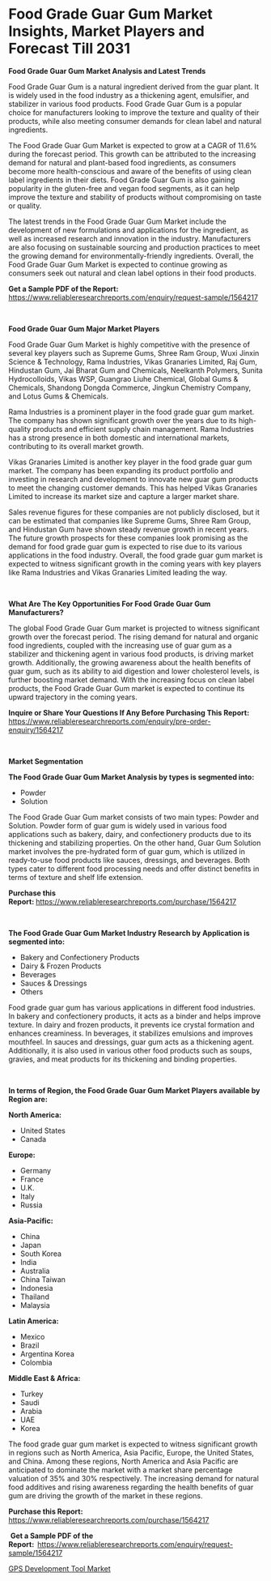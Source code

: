 <p><h1>Food Grade Guar Gum Market Insights, Market Players and Forecast Till 2031</h1></p><p><strong>Food Grade Guar Gum Market Analysis and Latest Trends</strong></p>
<p><p>Food Grade Guar Gum is a natural ingredient derived from the guar plant. It is widely used in the food industry as a thickening agent, emulsifier, and stabilizer in various food products. Food Grade Guar Gum is a popular choice for manufacturers looking to improve the texture and quality of their products, while also meeting consumer demands for clean label and natural ingredients.</p><p>The Food Grade Guar Gum Market is expected to grow at a CAGR of 11.6% during the forecast period. This growth can be attributed to the increasing demand for natural and plant-based food ingredients, as consumers become more health-conscious and aware of the benefits of using clean label ingredients in their diets. Food Grade Guar Gum is also gaining popularity in the gluten-free and vegan food segments, as it can help improve the texture and stability of products without compromising on taste or quality.</p><p>The latest trends in the Food Grade Guar Gum Market include the development of new formulations and applications for the ingredient, as well as increased research and innovation in the industry. Manufacturers are also focusing on sustainable sourcing and production practices to meet the growing demand for environmentally-friendly ingredients. Overall, the Food Grade Guar Gum Market is expected to continue growing as consumers seek out natural and clean label options in their food products.</p></p>
<p><strong>Get a Sample PDF of the Report:&nbsp;</strong> <a href="https://www.reliableresearchreports.com/enquiry/request-sample/1564217">https://www.reliableresearchreports.com/enquiry/request-sample/1564217</a></p>
<p>&nbsp;</p>
<p><strong>Food Grade Guar Gum Major Market Players</strong></p>
<p><p>Food Grade Guar Gum Market is highly competitive with the presence of several key players such as Supreme Gums, Shree Ram Group, Wuxi Jinxin Science & Technology, Rama Industries, Vikas Granaries Limited, Raj Gum, Hindustan Gum, Jai Bharat Gum and Chemicals, Neelkanth Polymers, Sunita Hydrocolloids, Vikas WSP, Guangrao Liuhe Chemical, Global Gums & Chemicals, Shandong Dongda Commerce, Jingkun Chemistry Company, and Lotus Gums & Chemicals.</p><p>Rama Industries is a prominent player in the food grade guar gum market. The company has shown significant growth over the years due to its high-quality products and efficient supply chain management. Rama Industries has a strong presence in both domestic and international markets, contributing to its overall market growth.</p><p>Vikas Granaries Limited is another key player in the food grade guar gum market. The company has been expanding its product portfolio and investing in research and development to innovate new guar gum products to meet the changing customer demands. This has helped Vikas Granaries Limited to increase its market size and capture a larger market share.</p><p>Sales revenue figures for these companies are not publicly disclosed, but it can be estimated that companies like Supreme Gums, Shree Ram Group, and Hindustan Gum have shown steady revenue growth in recent years. The future growth prospects for these companies look promising as the demand for food grade guar gum is expected to rise due to its various applications in the food industry. Overall, the food grade guar gum market is expected to witness significant growth in the coming years with key players like Rama Industries and Vikas Granaries Limited leading the way.</p></p>
<p>&nbsp;</p>
<p><strong>What Are The Key Opportunities For Food Grade Guar Gum Manufacturers?</strong></p>
<p><p>The global Food Grade Guar Gum market is projected to witness significant growth over the forecast period. The rising demand for natural and organic food ingredients, coupled with the increasing use of guar gum as a stabilizer and thickening agent in various food products, is driving market growth. Additionally, the growing awareness about the health benefits of guar gum, such as its ability to aid digestion and lower cholesterol levels, is further boosting market demand. With the increasing focus on clean label products, the Food Grade Guar Gum market is expected to continue its upward trajectory in the coming years.</p></p>
<p><strong>Inquire or Share Your Questions If Any Before Purchasing This Report:</strong> <a href="https://www.reliableresearchreports.com/enquiry/pre-order-enquiry/1564217">https://www.reliableresearchreports.com/enquiry/pre-order-enquiry/1564217</a></p>
<p>&nbsp;</p>
<p><strong>Market Segmentation</strong></p>
<p><strong>The Food Grade Guar Gum Market Analysis by types is segmented into:</strong></p>
<p><ul><li>Powder</li><li>Solution</li></ul></p>
<p><p>The Food Grade Guar Gum market consists of two main types: Powder and Solution. Powder form of guar gum is widely used in various food applications such as bakery, dairy, and confectionery products due to its thickening and stabilizing properties. On the other hand, Guar Gum Solution market involves the pre-hydrated form of guar gum, which is utilized in ready-to-use food products like sauces, dressings, and beverages. Both types cater to different food processing needs and offer distinct benefits in terms of texture and shelf life extension.</p></p>
<p><strong>Purchase this Report:&nbsp;</strong><a href="https://www.reliableresearchreports.com/purchase/1564217">https://www.reliableresearchreports.com/purchase/1564217</a></p>
<p>&nbsp;</p>
<p><strong>The Food Grade Guar Gum Market Industry Research by Application is segmented into:</strong></p>
<p><ul><li>Bakery and Confectionery Products</li><li>Dairy & Frozen Products</li><li>Beverages</li><li>Sauces & Dressings</li><li>Others</li></ul></p>
<p><p>Food grade guar gum has various applications in different food industries. In bakery and confectionery products, it acts as a binder and helps improve texture. In dairy and frozen products, it prevents ice crystal formation and enhances creaminess. In beverages, it stabilizes emulsions and improves mouthfeel. In sauces and dressings, guar gum acts as a thickening agent. Additionally, it is also used in various other food products such as soups, gravies, and meat products for its thickening and binding properties.</p></p>
<p>&nbsp;</p>
<p><strong>In terms of Region, the Food Grade Guar Gum Market Players available by Region are:</strong></p>
<p>
    <p> <strong> North America: </strong>
        <ul>
            <li>United States</li>
            <li>Canada</li>
        </ul>
        </p> 
    <p> <strong> Europe: </strong>
        <ul>
            <li>Germany</li>
            <li>France</li>
            <li>U.K.</li>
            <li>Italy</li>
            <li>Russia</li>
        </ul>
        </p> 
    <p> <strong> Asia-Pacific: </strong>
        <ul>
            <li>China</li>
            <li>Japan</li>
            <li>South Korea</li>
            <li>India</li>
            <li>Australia</li>
            <li>China Taiwan</li>
            <li>Indonesia</li>
            <li>Thailand</li>
            <li>Malaysia</li>
        </ul>
        </p> 
    <p> <strong> Latin America: </strong>
        <ul>
            <li>Mexico</li>
            <li>Brazil</li>
            <li>Argentina Korea</li>
            <li>Colombia</li>
        </ul>
        </p> 
    <p> <strong> Middle East & Africa: </strong>
        <ul>
            <li>Turkey</li>
            <li>Saudi</li>
            <li>Arabia</li>
            <li>UAE</li>
            <li>Korea</li>
        </ul>
    </p>
    </p>
<p><p>The food grade guar gum market is expected to witness significant growth in regions such as North America, Asia Pacific, Europe, the United States, and China. Among these regions, North America and Asia Pacific are anticipated to dominate the market with a market share percentage valuation of 35% and 30% respectively. The increasing demand for natural food additives and rising awareness regarding the health benefits of guar gum are driving the growth of the market in these regions.</p></p>
<p><strong>Purchase this Report: </strong><a href="https://www.reliableresearchreports.com/purchase/1564217">https://www.reliableresearchreports.com/purchase/1564217</a></p>
<p>&nbsp;<strong>Get a Sample PDF of the Report:&nbsp;&nbsp;</strong><a href="https://www.reliableresearchreports.com/enquiry/request-sample/1564217">https://www.reliableresearchreports.com/enquiry/request-sample/1564217</a></p>
<p><strong></strong></p>
<p><p><a href="https://angry-finch-aaf.notion.site/GPS-Development-Tool-Market-Size-Market-Share-and-Global-Market-Analysis-Report-2024-2031-37fcedb9fb7b4b6e89a49813864b3432">GPS Development Tool Market</a></p></p>